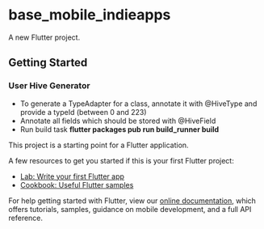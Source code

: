 # base_mobile_indieapps

A new Flutter project.

## Getting Started

### User Hive Generator 

- To generate a TypeAdapter for a class, annotate it with @HiveType and provide a typeId (between 0 and 223)
- Annotate all fields which should be stored with @HiveField
- Run build task **flutter packages pub run build_runner build**

This project is a starting point for a Flutter application.

A few resources to get you started if this is your first Flutter project:

- [Lab: Write your first Flutter app](https://flutter.dev/docs/get-started/codelab)
- [Cookbook: Useful Flutter samples](https://flutter.dev/docs/cookbook)

For help getting started with Flutter, view our
[online documentation](https://flutter.dev/docs), which offers tutorials,
samples, guidance on mobile development, and a full API reference.
